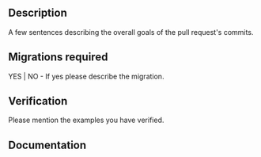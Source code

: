 ## Description

A few sentences describing the overall goals of the pull request's commits.

## Migrations required

YES | NO - If yes please describe the migration.

## Verification

Please mention the examples you have verified.

## Documentation

<!--NOTE documentation in README files based on input, output variables is update via github actions. -->
